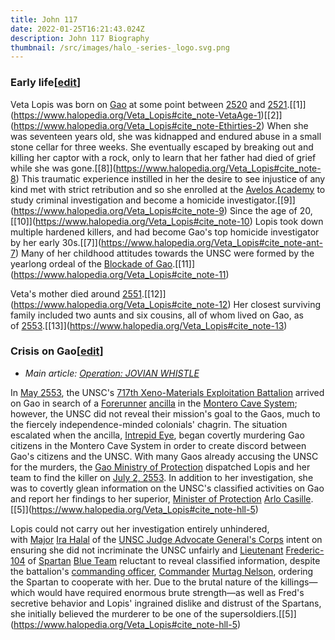```yaml
---
title: John 117
date: 2022-01-25T16:21:43.024Z
description: John 117 Biography
thumbnail: /src/images/halo_-series-_logo.svg.png
---
```

### Early life[[edit](https://www.halopedia.org/Veta_Lopis?action=edit&section=2 "Edit section: Early life")]

Veta Lopis was born on [Gao](https://www.halopedia.org/Gao "Gao") at some point between [2520](https://www.halopedia.org/2520 "2520") and [2521](https://www.halopedia.org/2521 "2521").[\[1]](https://www.halopedia.org/Veta_Lopis#cite_note-VetaAge-1)[\[2]](https://www.halopedia.org/Veta_Lopis#cite_note-Ethirties-2) When she was seventeen years old, she was kidnapped and endured abuse in a small stone cellar for three weeks. She eventually escaped by breaking out and killing her captor with a rock, only to learn that her father had died of grief while she was gone.[\[8]](https://www.halopedia.org/Veta_Lopis#cite_note-8) This traumatic experience instilled in her the desire to see injustice of any kind met with strict retribution and so she enrolled at the [Avelos Academy](https://www.halopedia.org/Avelos_Academy "Avelos Academy") to study criminal investigation and become a homicide investigator.[\[9]](https://www.halopedia.org/Veta_Lopis#cite_note-9) Since the age of 20,[\[10]](https://www.halopedia.org/Veta_Lopis#cite_note-10) Lopis took down multiple hardened killers, and had become Gao's top homicide investigator by her early 30s.[\[7]](https://www.halopedia.org/Veta_Lopis#cite_note-ant-7) Many of her childhood attitudes towards the UNSC were formed by the yearlong ordeal of the [Blockade of Gao](https://www.halopedia.org/Blockade_of_Gao "Blockade of Gao").[\[11]](https://www.halopedia.org/Veta_Lopis#cite_note-11)

Veta's mother died around [2551](https://www.halopedia.org/2551 "2551").[\[12]](https://www.halopedia.org/Veta_Lopis#cite_note-12) Her closest surviving family included two aunts and six cousins, all of whom lived on Gao, as of [2553](https://www.halopedia.org/2553 "2553").[\[13]](https://www.halopedia.org/Veta_Lopis#cite_note-13)

### Crisis on Gao[[edit](https://www.halopedia.org/Veta_Lopis?action=edit&section=3 "Edit section: Crisis on Gao")]

* *Main article: [Operation: JOVIAN WHISTLE](https://www.halopedia.org/Operation:_JOVIAN_WHISTLE "Operation: JOVIAN WHISTLE")*

In [May 2553](https://www.halopedia.org/2553#May "2553"), the UNSC's [717th Xeno-Materials Exploitation Battalion](https://www.halopedia.org/717th_Xeno-Materials_Exploitation_Battalion "717th Xeno-Materials Exploitation Battalion") arrived on Gao in search of a [Forerunner](https://www.halopedia.org/Forerunner "Forerunner") [ancilla](https://www.halopedia.org/Ancilla "Ancilla") in the [Montero Cave System](https://www.halopedia.org/Montero_Cave_System "Montero Cave System"); however, the UNSC did not reveal their mission's goal to the Gaos, much to the fiercely independence-minded colonials' chagrin. The situation escalated when the ancilla, [Intrepid Eye](https://www.halopedia.org/Intrepid_Eye "Intrepid Eye"), began covertly murdering Gao citizens in the Montero Cave System in order to create discord between Gao's citizens and the UNSC. With many Gaos already accusing the UNSC for the murders, the [Gao Ministry of Protection](https://www.halopedia.org/Gao_Ministry_of_Protection "Gao Ministry of Protection") dispatched Lopis and her team to find the killer on [July 2, 2553](https://www.halopedia.org/2553#July "2553"). In addition to her investigation, she was to covertly glean information on the UNSC's classified activities on Gao and report her findings to her superior, [Minister of Protection](https://www.halopedia.org/Minister_of_Protection?action=edit&redlink=1 "Minister of Protection (page does not exist)") [Arlo Casille](https://www.halopedia.org/Arlo_Casille "Arlo Casille").[\[5]](https://www.halopedia.org/Veta_Lopis#cite_note-hll-5)

Lopis could not carry out her investigation entirely unhindered, with [Major](https://www.halopedia.org/Major "Major") [Ira Halal](https://www.halopedia.org/Ira_Halal "Ira Halal") of the [UNSC Judge Advocate General's Corps](https://www.halopedia.org/UNSC_Judge_Advocate_General%27s_Corps "UNSC Judge Advocate General's Corps") intent on ensuring she did not incriminate the UNSC unfairly and [Lieutenant](https://www.halopedia.org/Lieutenant "Lieutenant") [Frederic-104](https://www.halopedia.org/Frederic-104 "Frederic-104") of [Spartan](https://www.halopedia.org/Spartan "Spartan") [Blue Team](https://www.halopedia.org/Blue_Team "Blue Team") reluctant to reveal classified information, despite the battalion's [commanding officer](https://www.halopedia.org/Commanding_officer "Commanding officer"), [Commander](https://www.halopedia.org/Commander "Commander") [Murtag Nelson](https://www.halopedia.org/Murtag_Nelson "Murtag Nelson"), ordering the Spartan to cooperate with her. Due to the brutal nature of the killings—which would have required enormous brute strength—as well as Fred's secretive behavior and Lopis' ingrained dislike and distrust of the Spartans, she initially believed the murderer to be one of the supersoldiers.[\[5]](https://www.halopedia.org/Veta_Lopis#cite_note-hll-5)